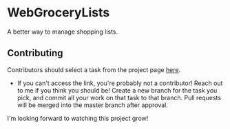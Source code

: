 # WebGroceryLists
A better way to manage shopping lists.

## Contributing
Contributors should select a task from the project page [here](https://github.com/users/davidhammaker/projects/2).
* If you can't access the link, you're probably not a contributor! Reach out to me if you think you should be!
Create a new branch for the task you pick, and commit all your work on that task to that branch.
Pull requests will be merged into the master branch after approval.

I'm looking forward to watching this project grow!
